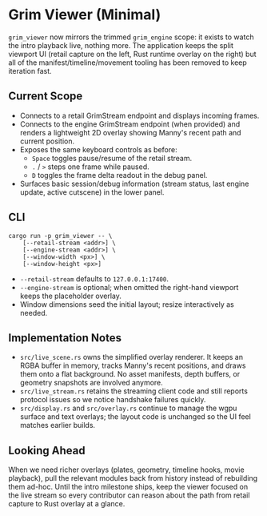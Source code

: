 # Grim Viewer (Minimal)

`grim_viewer` now mirrors the trimmed `grim_engine` scope: it exists to watch
the intro playback live, nothing more. The application keeps the split viewport
UI (retail capture on the left, Rust runtime overlay on the right) but all of
the manifest/timeline/movement tooling has been removed to keep iteration fast.

## Current Scope
- Connects to a retail GrimStream endpoint and displays incoming frames.
- Connects to the engine GrimStream endpoint (when provided) and renders a
  lightweight 2D overlay showing Manny's recent path and current position.
- Exposes the same keyboard controls as before:
  - `Space` toggles pause/resume of the retail stream.
  - `.` / `>` steps one frame while paused.
  - `D` toggles the frame delta readout in the debug panel.
- Surfaces basic session/debug information (stream status, last engine update,
  active cutscene) in the lower panel.

## CLI

```
cargo run -p grim_viewer -- \
    [--retail-stream <addr>] \
    [--engine-stream <addr>] \
    [--window-width <px>] \
    [--window-height <px>]
```

- `--retail-stream` defaults to `127.0.0.1:17400`.
- `--engine-stream` is optional; when omitted the right-hand viewport keeps the
  placeholder overlay.
- Window dimensions seed the initial layout; resize interactively as needed.

## Implementation Notes
- `src/live_scene.rs` owns the simplified overlay renderer. It keeps an RGBA
  buffer in memory, tracks Manny's recent positions, and draws them onto a flat
  background. No asset manifests, depth buffers, or geometry snapshots are
  involved anymore.
- `src/live_stream.rs` retains the streaming client code and still reports
  protocol issues so we notice handshake failures quickly.
- `src/display.rs` and `src/overlay.rs` continue to manage the wgpu surface and
  text overlays; the layout code is unchanged so the UI feel matches earlier
  builds.

## Looking Ahead
When we need richer overlays (plates, geometry, timeline hooks, movie playback),
pull the relevant modules back from history instead of rebuilding them ad-hoc.
Until the intro milestone ships, keep the viewer focused on the live stream so
every contributor can reason about the path from retail capture to Rust overlay
at a glance.

